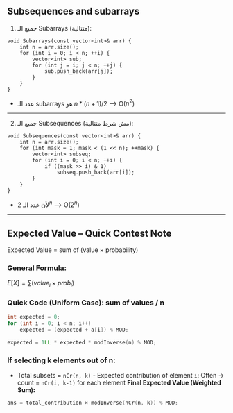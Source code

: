 ## Subsequences and subarrays
 1. جميع الـ Subarrays (متتالية):
```
void Subarrays(const vector<int>& arr) {
    int n = arr.size();
    for (int i = 0; i < n; ++i) {
        vector<int> sub;
        for (int j = i; j < n; ++j) {
            sub.push_back(arr[j]);
        }
    }
}
```
- عدد الـ subarrays هو $n*(n+1)/2$ --> O($n^2$)
---
 2. جميع الـ Subsequences (مش شرط متتالية):
```
void Subsequences(const vector<int>& arr) {
    int n = arr.size();
    for (int mask = 1; mask < (1 << n); ++mask) {
        vector<int> subseq;
        for (int i = 0; i < n; ++i) {
            if ((mask >> i) & 1)
                subseq.push_back(arr[i]);
        }
    }
}
```
- لأن عدد الـ  $2^n$ --> O($2^n$)
---
## Expected Value – Quick Contest Note
Expected Value = sum of (value × probability)
###  **General Formula:**
$E[X]=∑(value_i×prob_i)$
### **Quick Code (Uniform Case):** sum of values / n
```cpp
int expected = 0;
for (int i = 0; i < n; i++)
    expected = (expected + a[i]) % MOD;

expected = 1LL * expected * modInverse(n) % MOD;
```
### **If selecting k elements out of n:**
- Total subsets = `nCr(n, k)` - Expected contribution of element `i`:
Often → count = `nCr(i, k-1)` for each element
 **Final Expected Value (Weighted Sum):**
```cpp
ans = total_contribution × modInverse(nCr(n, k)) % MOD;
```
